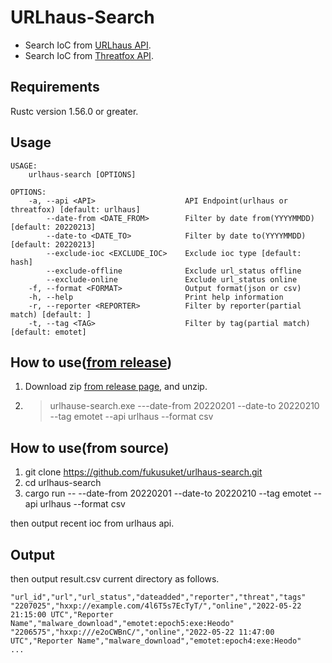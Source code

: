# URLhaus-Search
- Search IoC from [URLhaus API](https://urlhaus-api.abuse.ch/#taginfo).
- Search IoC from [Threatfox API](https://threatfox.abuse.ch/api/#taginfo).


## Requirements

Rustc version 1.56.0 or greater.

## Usage

```
USAGE:
    urlhaus-search [OPTIONS]

OPTIONS:
    -a, --api <API>                    API Endpoint(urlhaus or threatfox) [default: urlhaus]
        --date-from <DATE_FROM>        Filter by date from(YYYYMMDD) [default: 20220213]
        --date-to <DATE_TO>            Filter by date to(YYYYMMDD) [default: 20220213]
        --exclude-ioc <EXCLUDE_IOC>    Exclude ioc type [default: hash]
        --exclude-offline              Exclude url_status offline
        --exclude-online               Exclude url_status online
    -f, --format <FORMAT>              Output format(json or csv)
    -h, --help                         Print help information
    -r, --reporter <REPORTER>          Filter by reporter(partial match) [default: ]
    -t, --tag <TAG>                    Filter by tag(partial match) [default: emotet]
```

## How to use([from release](https://github.com/fukusuket/urlhaus-search/releases))
1. Download zip [from release page](https://github.com/fukusuket/urlhaus-search/releases), and unzip.
2. >urlhause-search.exe ---date-from 20220201 --date-to 20220210 --tag emotet --api urlhaus --format csv

## How to use(from source)

1. git clone https://github.com/fukusuket/urlhaus-search.git
2. cd urlhaus-search
3. cargo run -- --date-from 20220201 --date-to 20220210 --tag emotet --api urlhaus --format csv

then output recent ioc from urlhaus api.

## Output
then output result.csv current directory as follows.
```
"url_id","url","url_status","dateadded","reporter","threat","tags"
"2207025","hxxp://example.com/4l6T5s7EcTyT/","online","2022-05-22 21:15:00 UTC","Reporter Name","malware_download","emotet:epoch5:exe:Heodo"
"2206575","hxxp:///e2oCWBnC/","online","2022-05-22 11:47:00 UTC","Reporter Name","malware_download","emotet:epoch4:exe:Heodo"
...
```
